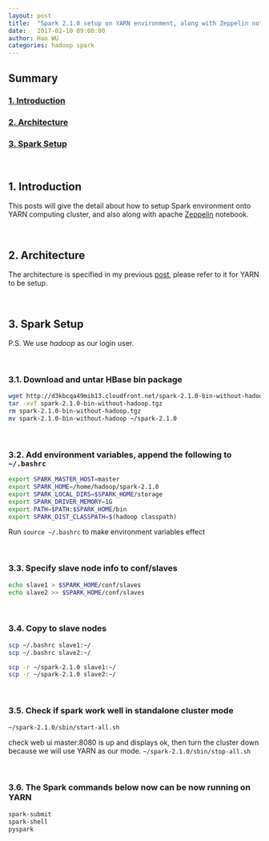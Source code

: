 ```yaml
---
layout: post
title:  "Spark 2.1.0 setup on YARN environment, along with Zeppelin notebook"
date:   2017-02-10 09:00:00
author: Hao WU
categories: hadoop spark
---
```


## Summary

### [1. Introduction](#1)

### [2. Architecture](#2)

### [3. Spark Setup](#3)

<br />

## <a name="1">1. Introduction</a>

This posts will give the detail about how to setup Spark environment onto YARN computing cluster, and also along with apache [Zeppelin](http://zeppelin.apache.org) notebook.

<br/>

## <a name="2">2. Architecture</a>

The architecture is specified in my previous [post](/hadoop/2016/12/10/hadoop-cluster-installation-basic-version.html), please refer to it for YARN to be setup.

<br />

## <a name="3">3. Spark Setup</a>

P.S. We use *hadoop* as our login user.

<br />

### 3.1. Download and untar HBase bin package

```bash
wget http://d3kbcqa49mib13.cloudfront.net/spark-2.1.0-bin-without-hadoop.tgz
tar -xvf spark-2.1.0-bin-without-hadoop.tgz
rm spark-2.1.0-bin-without-hadoop.tgz
mv spark-2.1.0-bin-without-hadoop ~/spark-2.1.0
```

<br />

### 3.2. Add environment variables, append the following to `~/.bashrc`

```bash
export SPARK_MASTER_HOST=master
export SPARK_HOME=/home/hadoop/spark-2.1.0
export SPARK_LOCAL_DIRS=$SPARK_HOME/storage
export SPARK_DRIVER_MEMORY=1G
export PATH=$PATH:$SPARK_HOME/bin
export SPARK_DIST_CLASSPATH=$(hadoop classpath)
```

Run `source ~/.bashrc` to make environment variables effect

<br />

### 3.3. Specify slave node info to conf/slaves

```bash
echo slave1 > $SPARK_HOME/conf/slaves
echo slave2 >> $SPARK_HOME/conf/slaves
```

<br />

### 3.4. Copy to slave nodes

```bash
scp ~/.bashrc slave1:~/
scp ~/.bashrc slave2:~/

scp -r ~/spark-2.1.0 slave1:~/
scp -r ~/spark-2.1.0 slave2:~/
```

<br />

### 3.5. Check if spark work well in standalone cluster mode

```bash
~/spark-2.1.0/sbin/start-all.sh
```

check web ui master:8080 is up and displays ok, then turn the cluster down because we will use YARN as our mode. `~/spark-2.1.0/sbin/stop-all.sh`

<br />

### 3.6. The Spark commands below now can be now running on YARN

```bash
spark-submit
spark-shell
pyspark
```

